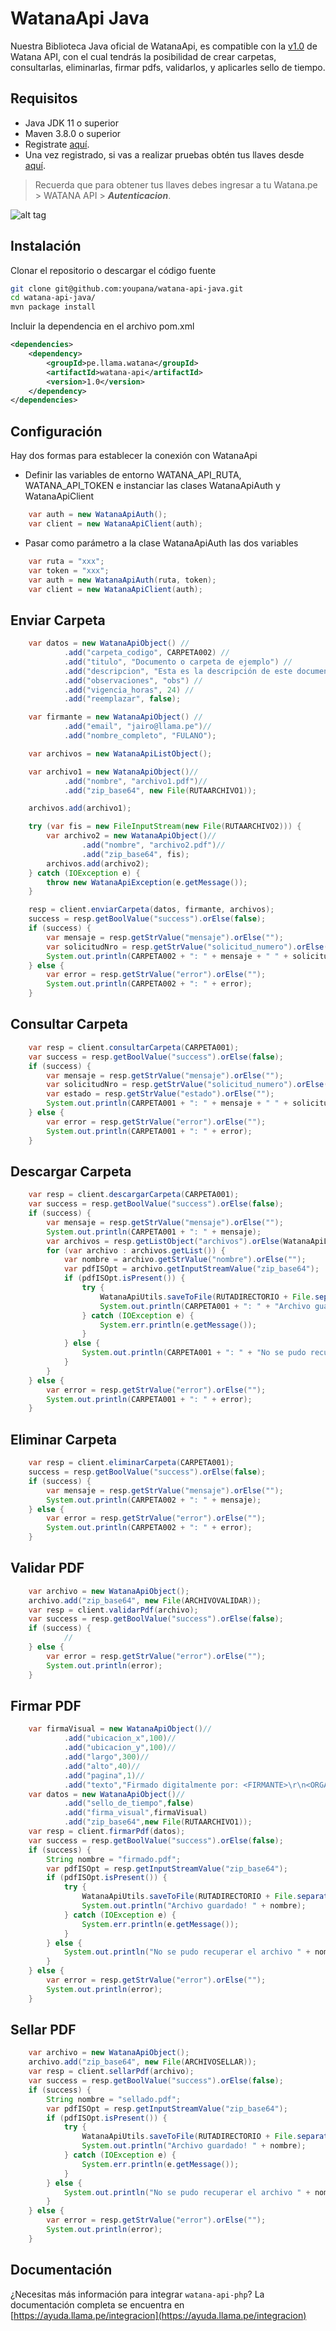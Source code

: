 # WatanaApi Java


Nuestra Biblioteca Java oficial de WatanaApi, es compatible con la [v1.0](https://ayuda.llama.pe/integracion/) de Watana API, con el cual tendrás la posibilidad de crear carpetas, consultarlas, eliminarlas, firmar pdfs, validarlos, y aplicarles sello de tiempo.


## Requisitos 

* Java JDK 11 o superior
* Maven 3.8.0 o superior
* Registrate [aquí](https://watana.pe/registro).
* Una vez registrado, si vas a realizar pruebas obtén tus llaves desde [aquí](https://watana.pe/auths).

> Recuerda que para obtener tus llaves debes ingresar a tu Watana.pe > WATANA API > ***Autenticacion***.

![alt tag](https://i.imgur.com/6i1moyJ.png)



## Instalación

Clonar el repositorio o descargar el código fuente

```bash
git clone git@github.com:youpana/watana-api-java.git
cd watana-api-java/
mvn package install
```
Incluir la dependencia en el archivo pom.xml

```xml
<dependencies>
	<dependency>
		<groupId>pe.llama.watana</groupId>
		<artifactId>watana-api</artifactId>
		<version>1.0</version>
	</dependency>
</dependencies>
```

## Configuración

Hay dos formas para establecer la conexión con WatanaApi

* Definir las variables de entorno WATANA_API_RUTA, WATANA_API_TOKEN e instanciar las clases WatanaApiAuth y WatanaApiClient

```java
	var auth = new WatanaApiAuth();
	var client = new WatanaApiClient(auth);
```
* Pasar como parámetro a la clase WatanaApiAuth las dos variables

```java
	var ruta = "xxx";
	var token = "xxx";
	var auth = new WatanaApiAuth(ruta, token);
	var client = new WatanaApiClient(auth);
```
## Enviar Carpeta

```java
	var datos = new WatanaApiObject() //
			.add("carpeta_codigo", CARPETA002) //
			.add("titulo", "Documento o carpeta de ejemplo") //
			.add("descripcion", "Esta es la descripción de este documento") //
			.add("observaciones", "obs") //
			.add("vigencia_horas", 24) //
			.add("reemplazar", false);

	var firmante = new WatanaApiObject() //
			.add("email", "jairo@llama.pe")//
			.add("nombre_completo", "FULANO");

	var archivos = new WatanaApiListObject();

	var archivo1 = new WatanaApiObject()//
			.add("nombre", "archivo1.pdf")//
			.add("zip_base64", new File(RUTAARCHIVO1));

	archivos.add(archivo1);

	try (var fis = new FileInputStream(new File(RUTAARCHIVO2))) {
		var archivo2 = new WatanaApiObject()//
				.add("nombre", "archivo2.pdf")//
				.add("zip_base64", fis);
		archivos.add(archivo2);
	} catch (IOException e) {
		throw new WatanaApiException(e.getMessage());
	}

	resp = client.enviarCarpeta(datos, firmante, archivos);
	success = resp.getBoolValue("success").orElse(false);
	if (success) {
		var mensaje = resp.getStrValue("mensaje").orElse("");
		var solicitudNro = resp.getStrValue("solicitud_numero").orElse("");
		System.out.println(CARPETA002 + ": " + mensaje + " " + solicitudNro);
	} else {
		var error = resp.getStrValue("error").orElse("");
		System.out.println(CARPETA002 + ": " + error);
	}
```


## Consultar Carpeta

```java
	var resp = client.consultarCarpeta(CARPETA001);
	var success = resp.getBoolValue("success").orElse(false);
	if (success) {
		var mensaje = resp.getStrValue("mensaje").orElse("");
		var solicitudNro = resp.getStrValue("solicitud_numero").orElse("");
		var estado = resp.getStrValue("estado").orElse("");
		System.out.println(CARPETA001 + ": " + mensaje + " " + solicitudNro + " " + estado);
	} else {
		var error = resp.getStrValue("error").orElse("");
		System.out.println(CARPETA001 + ": " + error);
	}
```

## Descargar Carpeta

```java
	var resp = client.descargarCarpeta(CARPETA001);
	var success = resp.getBoolValue("success").orElse(false);
	if (success) {
		var mensaje = resp.getStrValue("mensaje").orElse("");
		System.out.println(CARPETA001 + ": " + mensaje);
		var archivos = resp.getListObject("archivos").orElse(WatanaApiListObject.emptyListObject());
		for (var archivo : archivos.getList()) {
			var nombre = archivo.getStrValue("nombre").orElse("");
			var pdfISOpt = archivo.getInputStreamValue("zip_base64");
			if (pdfISOpt.isPresent()) {
				try {
					WatanaApiUtils.saveToFile(RUTADIRECTORIO + File.separator + nombre, pdfISOpt.get());
					System.out.println(CARPETA001 + ": " + "Archivo guardado! " + nombre);
				} catch (IOException e) {
					System.err.println(e.getMessage());
				}
			} else {
				System.out.println(CARPETA001 + ": " + "No se pudo recuperar el archivo " + nombre);
			}
		}
	} else {
		var error = resp.getStrValue("error").orElse("");
		System.out.println(CARPETA001 + ": " + error);
	}
```

## Eliminar Carpeta

```java
	var resp = client.eliminarCarpeta(CARPETA001);
	success = resp.getBoolValue("success").orElse(false);
	if (success) {
		var mensaje = resp.getStrValue("mensaje").orElse("");
		System.out.println(CARPETA002 + ": " + mensaje);
	} else {
		var error = resp.getStrValue("error").orElse("");
		System.out.println(CARPETA002 + ": " + error);
	}
```

## Validar PDF

```java
	var archivo = new WatanaApiObject();
	archivo.add("zip_base64", new File(ARCHIVOVALIDAR));
	var resp = client.validarPdf(archivo);
	var success = resp.getBoolValue("success").orElse(false);
	if (success) {
			//
	} else {
		var error = resp.getStrValue("error").orElse("");
		System.out.println(error);
	}
```

## Firmar PDF

```java
	var firmaVisual = new WatanaApiObject()//
			.add("ubicacion_x",100)//
			.add("ubicacion_y",100)//
			.add("largo",300)//
			.add("alto",40)//
			.add("pagina",1)//
			.add("texto","Firmado digitalmente por: <FIRMANTE>\r\n<ORGANIZACION>\r\n<TITULO>\r\n<CORREO>\r\n<DIRECCION>\r\n<FECHA>\r\n Firmado con Watana");
	var datos = new WatanaApiObject()//
			.add("sello_de_tiempo",false)
			.add("firma_visual",firmaVisual)
			.add("zip_base64",new File(RUTAARCHIVO1));
	var resp = client.firmarPdf(datos);
	var success = resp.getBoolValue("success").orElse(false);
	if (success) {
		String nombre = "firmado.pdf";
		var pdfISOpt = resp.getInputStreamValue("zip_base64");
		if (pdfISOpt.isPresent()) {
			try {
				WatanaApiUtils.saveToFile(RUTADIRECTORIO + File.separator + nombre, pdfISOpt.get());
				System.out.println("Archivo guardado! " + nombre);
			} catch (IOException e) {
				System.err.println(e.getMessage());
			}
		} else {
			System.out.println("No se pudo recuperar el archivo " + nombre);
		}
	} else {
		var error = resp.getStrValue("error").orElse("");
		System.out.println(error);
	}
```

## Sellar PDF

```java
	var archivo = new WatanaApiObject();
	archivo.add("zip_base64", new File(ARCHIVOSELLAR));
	var resp = client.sellarPdf(archivo);
	var success = resp.getBoolValue("success").orElse(false);
	if (success) {
		String nombre = "sellado.pdf";
		var pdfISOpt = resp.getInputStreamValue("zip_base64");
		if (pdfISOpt.isPresent()) {
			try {
				WatanaApiUtils.saveToFile(RUTADIRECTORIO + File.separator + nombre, pdfISOpt.get());
				System.out.println("Archivo guardado! " + nombre);
			} catch (IOException e) {
				System.err.println(e.getMessage());
			}
		} else {
			System.out.println("No se pudo recuperar el archivo " + nombre);
		}
	} else {
		var error = resp.getStrValue("error").orElse("");
		System.out.println(error);
	}
```

## Documentación
¿Necesitas más información para integrar `watana-api-php`? La documentación completa se encuentra en [https://ayuda.llama.pe/integracion](https://ayuda.llama.pe/integracion)

